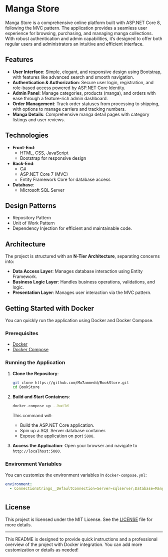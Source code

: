 

# Manga Store

Manga Store is a comprehensive online platform built with ASP.NET Core 8, following the MVC pattern. The application provides a seamless user experience for browsing, purchasing, and managing manga collections. With robust authentication and admin capabilities, it’s designed to offer both regular users and administrators an intuitive and efficient interface.

## Features

- **User Interface**: Simple, elegant, and responsive design using Bootstrap, with features like advanced search and smooth navigation.
- **Authentication & Authorization**: Secure user login, registration, and role-based access powered by ASP.NET Core Identity.
- **Admin Panel**: Manage categories, products (manga), and orders with ease through a feature-rich admin dashboard.
- **Order Management**: Track order statuses from processing to shipping, with options to manage carriers and tracking numbers.
- **Manga Details**: Comprehensive manga detail pages with category listings and user reviews.

## Technologies

- **Front-End**:  
  - HTML, CSS, JavaScript
  - Bootstrap for responsive design
- **Back-End**:  
  - C#
  - ASP.NET Core 7 (MVC)
  - Entity Framework Core for database access
- **Database**:  
  - Microsoft SQL Server

## Design Patterns

- Repository Pattern
- Unit of Work Pattern
- Dependency Injection for efficient and maintainable code.

## Architecture

The project is structured with an **N-Tier Architecture**, separating concerns into:
- **Data Access Layer**: Manages database interaction using Entity Framework.
- **Business Logic Layer**: Handles business operations, validations, and logic.
- **Presentation Layer**: Manages user interaction via the MVC pattern.

## Getting Started with Docker

You can quickly run the application using Docker and Docker Compose.

### Prerequisites

- [Docker](https://www.docker.com/products/docker-desktop)
- [Docker Compose](https://docs.docker.com/compose/)

### Running the Application

1. **Clone the Repository**:
   ```bash
   git clone https://github.com/Mo7ammedd/BookStore.git
   cd BookStore
   ```

2. **Build and Start Containers**:
   ```bash
   docker-compose up --build
   ```

   This command will:
   - Build the ASP.NET Core application.
   - Spin up a SQL Server database container.
   - Expose the application on port `5000`.

3. **Access the Application**:
   Open your browser and navigate to `http://localhost:5000`.

### Environment Variables

You can customize the environment variables in `docker-compose.yml`:

```yaml
environment:
  - ConnectionStrings__DefaultConnection=Server=sqlserver;Database=MangaStoreDB;User=sa;Password=Your_password123;
```

#
## License

This project is licensed under the MIT License. See the [LICENSE](LICENSE) file for more details.

---

This README is designed to provide quick instructions and a professional overview of the project with Docker integration. You can add more customization or details as needed!